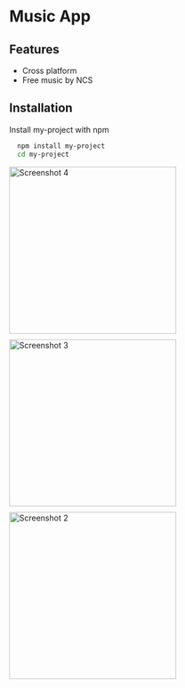 
# Music App




## Features

- Cross platform
- Free music by NCS


## Installation

Install my-project with npm

```bash
  npm install my-project
  cd my-project
```
    
<div style="display: flex; flex-wrap: wrap; gap: 10px;">
  <img src="https://github.com/itzyashh/music-player/assets/82391577/1e896d9d-9b2d-4135-919c-0cd033f2cdd8" alt="Screenshot 4" width="300">
  <img src="https://github.com/itzyashh/music-player/assets/82391577/11c9350a-7085-4dfb-8607-581aa73c2bd8" alt="Screenshot 3" width="300">
  <img src="https://github.com/itzyashh/music-player/assets/82391577/6bc8e1f9-54fd-4dd6-8617-9974caca9ed8" alt="Screenshot 2" width="300">
 
</div>
